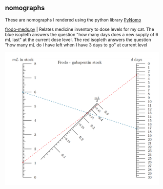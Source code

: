 ## nomographs

These are nomographs I rendered using the python library [PyNomo](http://pynomo.org/wiki/index.php/Main_Page)

[frodo-meds.py](./frodo-meds.py) | Relates medicine inventory to dose levels for my cat. The blue isopleth answers the question "how many days does a new supply of 6 mL last" at the current dose level. The red isopleth answers the question "how many mL do I have left when I have 3 days to go" at current level

![frodo-meds.png](./frodo-meds.png)

